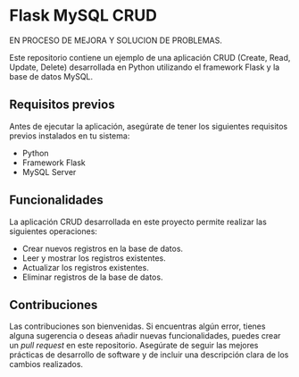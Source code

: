 # Flask MySQL CRUD

EN PROCESO DE MEJORA Y SOLUCION DE PROBLEMAS.

Este repositorio contiene un ejemplo de una aplicación CRUD (Create, Read, Update, Delete) desarrollada en Python utilizando el framework Flask y la base de datos MySQL.

## Requisitos previos

Antes de ejecutar la aplicación, asegúrate de tener los siguientes requisitos previos instalados en tu sistema:

- Python
- Framework Flask
- MySQL Server

## Funcionalidades

La aplicación CRUD desarrollada en este proyecto permite realizar las siguientes operaciones:

- Crear nuevos registros en la base de datos.
- Leer y mostrar los registros existentes.
- Actualizar los registros existentes.
- Eliminar registros de la base de datos.

## Contribuciones

Las contribuciones son bienvenidas. Si encuentras algún error, tienes alguna sugerencia o deseas añadir nuevas funcionalidades, puedes crear un *pull request* en este repositorio. Asegúrate de seguir las mejores prácticas de desarrollo de software y de incluir una descripción clara de los cambios realizados.
